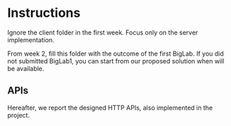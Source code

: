 # Instructions

Ignore the client folder in the first week. Focus only on the server implementation.

From week 2, fill this folder with the outcome of the first BigLab. If you did not submitted BigLab1, you can start from our proposed solution when will be available.


## APIs
Hereafter, we report the designed HTTP APIs, also implemented in the project.

